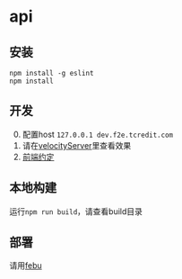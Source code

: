 # api

## 安装

```
npm install -g eslint
npm install
```

## 开发

0. 配置host `127.0.0.1 dev.f2e.tcredit.com`
0. 请在[velocityServer](https://github.com/holyzfy/velocityServer)里查看效果
0. [前端约定](https://github.com/holyzfy/frontend_guidelines/blob/master/convention.md)

## 本地构建

运行`npm run build`，请查看build目录

## 部署

请用[febu](https://github.com/holyzfy/febu)